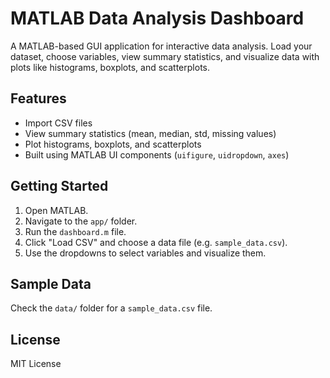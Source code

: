 # MATLAB Data Analysis Dashboard

A MATLAB-based GUI application for interactive data analysis. Load your dataset, choose variables, view summary statistics, and visualize data with plots like histograms, boxplots, and scatterplots.

## Features
- Import CSV files
- View summary statistics (mean, median, std, missing values)
- Plot histograms, boxplots, and scatterplots
- Built using MATLAB UI components (`uifigure`, `uidropdown`, `axes`)

## Getting Started

1. Open MATLAB.
2. Navigate to the `app/` folder.
3. Run the `dashboard.m` file.
4. Click "Load CSV" and choose a data file (e.g. `sample_data.csv`).
5. Use the dropdowns to select variables and visualize them.

## Sample Data

Check the `data/` folder for a `sample_data.csv` file.

## License

MIT License
